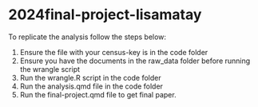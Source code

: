 # 2024final-project-lisamatay

To replicate the analysis follow the steps below:

1.  Ensure the file with your census-key is in the code folder
2.  Ensure you have the documents in the raw_data folder before running the wrangle script
3.  Run the wrangle.R script in the code folder
4.  Run the analysis.qmd file in the code folder
5.  Run the final-project.qmd file to get final paper.

